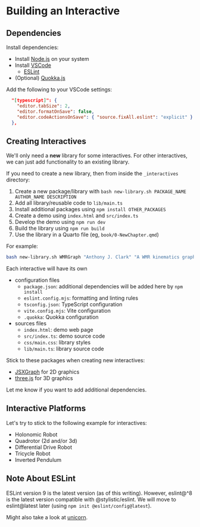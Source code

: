 # Building an Interactive

## Dependencies

Install dependencies:

- Install [Node.js](https://nodejs.org/) on your system
- Install [VSCode](https://code.visualstudio.com/)
  - [ESLint](https://marketplace.visualstudio.com/items?itemName=dbaeumer.vscode-eslint)
- (Optional) [Quokka.js](https://marketplace.visualstudio.com/items?itemName=WallabyJs.quokka-vscode)

Add the following to your VSCode settings:

~~~json
  "[typescript]": {
    "editor.tabSize": 2,
    "editor.formatOnSave": false,
    "editor.codeActionsOnSave": { "source.fixAll.eslint": "explicit" }
  },
~~~

## Creating Interactives

We'll only need a **new** library for some interactives. For other interactives, we can just add functionality to an existing library.

If you need to create a new library, then from inside the `_interactives` directory:

1. Create a new package/library with `bash new-library.sh PACKAGE_NAME AUTHOR_NAME DESCRIPTION`
2. Add all library/reusable code to `lib/main.ts`
3. Install additional packages using `npm install OTHER_PACKAGES`
4. Create a demo using `index.html` and `src/index.ts`
5. Develop the demo using `npm run dev`
6. Build the library using `npm run build`
7. Use the library in a Quarto file (eg, `book/0-NewChapter.qmd`)

For example:

~~~bash
bash new-library.sh WMRGraph "Anthony J. Clark" "A WMR kinematics graph library using JSXGraph."
~~~

Each interactive will have its own

- configuration files
  - `package.json`: additional dependencies will be added here by `npm install`
  - `eslint.config.mjs`: formatting and linting rules
  - `tsconfig.json`: TypeScript configuration
  - `vite.config.mjs`: Vite configuration
  - `.quokka`: Quokka configuration
- sources files
  - `index.html`: demo web page
  - `src/index.ts`: demo source code
  - `css/main.css`: library styles
  - `lib/main.ts`: library source code

Stick to these packages when creating new interactives:

- [JSXGraph](https://jsxgraph.org/) for 2D graphics
- [three.js](https://threejs.org/) for 3D graphics

Let me know if you want to add additional dependencies.

## Interactive Platforms

Let's try to stick to the following example for interactives:

- Holonomic Robot
- Quadrotor (2d and/or 3d)
- Differential Drive Robot
- Tricycle Robot
- Inverted Pendulum

## Note About ESLint

ESLint version 9 is the latest version (as of this writing). However, eslint@^8 is the latest version compatible with @stylistic/eslint. We will move to eslint@latest later (using `npm init @eslint/config@latest`).

Might also take a look at [unicorn](https://github.com/sindresorhus/eslint-plugin-unicorn).
